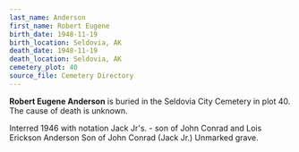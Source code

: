 ```yaml
---
last_name: Anderson
first_name: Robert Eugene
birth_date: 1948-11-19
birth_location: Seldovia, AK
death_date: 1948-11-19
death_location: Seldovia, AK
cemetery_plot: 40
source_file: Cemetery Directory
---
```

**Robert Eugene   Anderson** is buried in the Seldovia City Cemetery in plot 40.  The cause of death is unknown.

Interred 1946 with notation Jack Jr's. - son of John Conrad and Lois Erickson Anderson
Son of John Conrad (Jack Jr.)
Unmarked grave.
